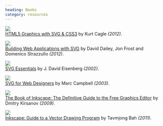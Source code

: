 ```yaml
--- 
heading: Books
category: resources
---
```



[![](http://ecx.images-amazon.com/images/I/51UmzSJT3FL._SL150_.jpg)  
HTML5 Graphics with SVG & CSS3](http://www.amazon.co.uk/HTML5-Graphics-CSS3-Kurt-Cagle/dp/1449304478/svg-21) by Kurt Cagle _(2012)_.

[![](http://ecx.images-amazon.com/images/I/51J7P9avLoL._SL150_.jpg)  
Building Web Applications with SVG](http://www.amazon.co.uk/Building-Web-Applications-David-Dailey/dp/0735660123/svg-21) by David Dailey, Jon Frost and Domenico Strazzullo _(2012)_.

[![](http://ecx.images-amazon.com/images/I/51MQGN0JVCL._SL150_.jpg)  
SVG Essentials](http://www.amazon.co.uk/SVG-Essentials-J-Eisenberg/dp/0596002238/svg-21) by J. David Eisenberg _(2002)_.

[![](https://images-na.ssl-images-amazon.com/images/I/51WvaZo-i8L._SL110_.jpg)  
SVG for Web Designers](http://www.amazon.co.uk/SVG-Web-Designers-J-Teague/dp/0764525727/svg-21) by Marc Campbell _(2003)_.

[![](http://ecx.images-amazon.com/images/I/51iJnmcOjIL._SL150_.jpg)  
The Book of Inkscape: The Definitive Guide to the Free Graphics Editor](http://www.amazon.co.uk/The-Book-Inkscape-Definitive-Graphics/dp/1593271816/svg-21) by Dmitry Kirsanov _(2009)_.

[![](http://ecx.images-amazon.com/images/I/410q7W%2Byz6L._SL150_.jpg)  
Inkscape: Guide to a Vector Drawing Program](http://www.amazon.co.uk/The-Book-Inkscape-Definitive-Graphics/dp/B009XR592K/svg-21) by Tavmjong Bah _(2011)_.

